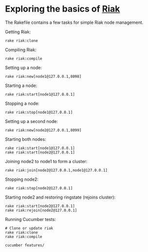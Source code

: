 Exploring the basics of [Riak](http://riak.basho.com)
==============================

The Rakefile contains a few tasks for simple Riak node management.

Getting Riak:
    
    rake riak:clone


Compiling Riak:

    rake riak:compile


Setting up a node:

    rake riak:new[node1@127.0.0.1,8098]


Starting a node:

	rake riak:start[node1@127.0.0.1]


Stopping a node:

	rake riak:stop[node1@127.0.0.1]


Setting up a second node:

	rake riak:new[node2@127.0.0.1,8099]


Starting both nodes:

	rake riak:start[node1@127.0.0.1]
	rake riak:start[node2@127.0.0.1]


Joining node2 to node1 to form a cluster:

	rake riak:join[node2@127.0.0.1,node1@127.0.0.1]


Stopping node2:

	rake riak:stop[node2@127.0.0.1]


Starting node2 and restoring ringstate (rejoins cluster):

	rake riak:start[node2@127.0.0.1]
	rake riak:rejoin[node2@127.0.0.1]


Running Cucumber tests:

	# Clone or update riak
	rake riak:clone
	rake riak:compile
	
	cucumber features/

